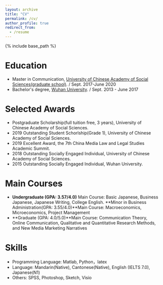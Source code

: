 ```yaml
---
layout: archive
title: "CV"
permalink: /cv/
author_profile: true
redirect_from:
  - /resume
---
```


{% include base_path %}

Education
======
* Master in Communication, [University of Chinese Academy of Social Sciences(graduate school)](https://www.ucass.edu.cn/en/). / Sept. 2017-June 2020
* Bachelor's degree, [Wuhan University](https://en.whu.edu.cn/). / Sept. 2013 - June 2017


Selected Awards
======
* Postgraduate Scholarship(full tuition free, 3 years), University of Chinese Academy of Social Sciences.
* 2019 Outstanding Student Schorlship(Grade 1), University of Chinese Academy of Social Sciences.
* 2019 Excellent Award, the 7th China Media Law and Legal Studies Academic Summit.
* 2018 Outstanding Socially Engaged Individual, University of Chinese Academy of Social Sciences.
* 2015 Outstanding Socially Engaged Individual, Wuhan University.
 


Main Courses
=====
* **Undergraduate (GPA: 3.57/4.0)** Main Course: Basic Japanese, Business Japanese, Japanese Writing, College English. **Minor in Business Administration(GPA: 3.55/4.0)**Main Course: Macroeconomics, Microeconomics, Project Management
* **Graduate (GPA: 4.0/5.0)**Main Course: Communication Theory, Online Communication, Qualitative and Quantitative Research Methods, and New Media Marketing Narratives

Skills
======
* Programming Language: Matlab, Python，latex
* Language: Mandarin(Native), Cantonese(Native), English (IELTS 7.0), Japanese(N1) 
* Others: SPSS, Photoshop, Sketch, Visio